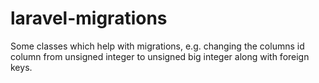 # laravel-migrations
Some classes which help with migrations, e.g. changing the columns id column from unsigned integer to unsigned big integer along with foreign keys.
